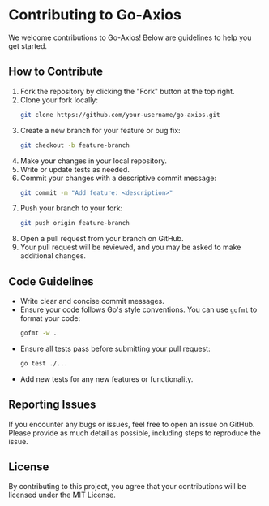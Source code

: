 
# Contributing to Go-Axios

We welcome contributions to Go-Axios! Below are guidelines to help you get started.

## How to Contribute

1. Fork the repository by clicking the "Fork" button at the top right.
2. Clone your fork locally:
   ```bash
   git clone https://github.com/your-username/go-axios.git
   ```
3. Create a new branch for your feature or bug fix:
   ```bash
   git checkout -b feature-branch
   ```
4. Make your changes in your local repository.
5. Write or update tests as needed.
6. Commit your changes with a descriptive commit message:
   ```bash
   git commit -m "Add feature: <description>"
   ```
7. Push your branch to your fork:
   ```bash
   git push origin feature-branch
   ```
8. Open a pull request from your branch on GitHub.
9. Your pull request will be reviewed, and you may be asked to make additional changes.

## Code Guidelines

- Write clear and concise commit messages.
- Ensure your code follows Go's style conventions. You can use `gofmt` to format your code:
  ```bash
  gofmt -w .
  ```
- Ensure all tests pass before submitting your pull request:
  ```bash
  go test ./...
  ```
- Add new tests for any new features or functionality.

## Reporting Issues

If you encounter any bugs or issues, feel free to open an issue on GitHub. Please provide as much detail as possible, including steps to reproduce the issue.

## License

By contributing to this project, you agree that your contributions will be licensed under the MIT License.

